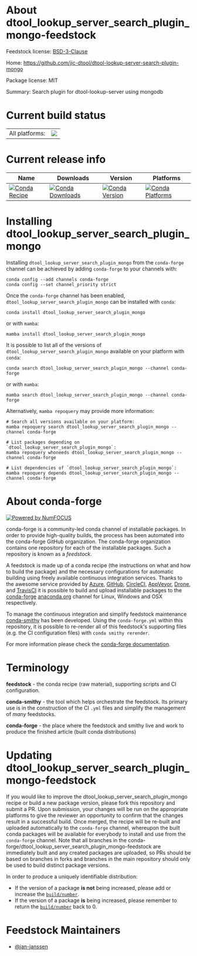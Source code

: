 About dtool_lookup_server_search_plugin_mongo-feedstock
=======================================================

Feedstock license: [BSD-3-Clause](https://github.com/conda-forge/dtool_lookup_server_search_plugin_mongo-feedstock/blob/main/LICENSE.txt)

Home: https://github.com/jic-dtool/dtool-lookup-server-search-plugin-mongo

Package license: MIT

Summary: Search plugin for dtool-lookup-server using mongodb

Current build status
====================


<table><tr><td>All platforms:</td>
    <td>
      <a href="https://dev.azure.com/conda-forge/feedstock-builds/_build/latest?definitionId=20098&branchName=main">
        <img src="https://dev.azure.com/conda-forge/feedstock-builds/_apis/build/status/dtool_lookup_server_search_plugin_mongo-feedstock?branchName=main">
      </a>
    </td>
  </tr>
</table>

Current release info
====================

| Name | Downloads | Version | Platforms |
| --- | --- | --- | --- |
| [![Conda Recipe](https://img.shields.io/badge/recipe-dtool_lookup_server_search_plugin_mongo-green.svg)](https://anaconda.org/conda-forge/dtool_lookup_server_search_plugin_mongo) | [![Conda Downloads](https://img.shields.io/conda/dn/conda-forge/dtool_lookup_server_search_plugin_mongo.svg)](https://anaconda.org/conda-forge/dtool_lookup_server_search_plugin_mongo) | [![Conda Version](https://img.shields.io/conda/vn/conda-forge/dtool_lookup_server_search_plugin_mongo.svg)](https://anaconda.org/conda-forge/dtool_lookup_server_search_plugin_mongo) | [![Conda Platforms](https://img.shields.io/conda/pn/conda-forge/dtool_lookup_server_search_plugin_mongo.svg)](https://anaconda.org/conda-forge/dtool_lookup_server_search_plugin_mongo) |

Installing dtool_lookup_server_search_plugin_mongo
==================================================

Installing `dtool_lookup_server_search_plugin_mongo` from the `conda-forge` channel can be achieved by adding `conda-forge` to your channels with:

```
conda config --add channels conda-forge
conda config --set channel_priority strict
```

Once the `conda-forge` channel has been enabled, `dtool_lookup_server_search_plugin_mongo` can be installed with `conda`:

```
conda install dtool_lookup_server_search_plugin_mongo
```

or with `mamba`:

```
mamba install dtool_lookup_server_search_plugin_mongo
```

It is possible to list all of the versions of `dtool_lookup_server_search_plugin_mongo` available on your platform with `conda`:

```
conda search dtool_lookup_server_search_plugin_mongo --channel conda-forge
```

or with `mamba`:

```
mamba search dtool_lookup_server_search_plugin_mongo --channel conda-forge
```

Alternatively, `mamba repoquery` may provide more information:

```
# Search all versions available on your platform:
mamba repoquery search dtool_lookup_server_search_plugin_mongo --channel conda-forge

# List packages depending on `dtool_lookup_server_search_plugin_mongo`:
mamba repoquery whoneeds dtool_lookup_server_search_plugin_mongo --channel conda-forge

# List dependencies of `dtool_lookup_server_search_plugin_mongo`:
mamba repoquery depends dtool_lookup_server_search_plugin_mongo --channel conda-forge
```


About conda-forge
=================

[![Powered by
NumFOCUS](https://img.shields.io/badge/powered%20by-NumFOCUS-orange.svg?style=flat&colorA=E1523D&colorB=007D8A)](https://numfocus.org)

conda-forge is a community-led conda channel of installable packages.
In order to provide high-quality builds, the process has been automated into the
conda-forge GitHub organization. The conda-forge organization contains one repository
for each of the installable packages. Such a repository is known as a *feedstock*.

A feedstock is made up of a conda recipe (the instructions on what and how to build
the package) and the necessary configurations for automatic building using freely
available continuous integration services. Thanks to the awesome service provided by
[Azure](https://azure.microsoft.com/en-us/services/devops/), [GitHub](https://github.com/),
[CircleCI](https://circleci.com/), [AppVeyor](https://www.appveyor.com/),
[Drone](https://cloud.drone.io/welcome), and [TravisCI](https://travis-ci.com/)
it is possible to build and upload installable packages to the
[conda-forge](https://anaconda.org/conda-forge) [anaconda.org](https://anaconda.org/)
channel for Linux, Windows and OSX respectively.

To manage the continuous integration and simplify feedstock maintenance
[conda-smithy](https://github.com/conda-forge/conda-smithy) has been developed.
Using the ``conda-forge.yml`` within this repository, it is possible to re-render all of
this feedstock's supporting files (e.g. the CI configuration files) with ``conda smithy rerender``.

For more information please check the [conda-forge documentation](https://conda-forge.org/docs/).

Terminology
===========

**feedstock** - the conda recipe (raw material), supporting scripts and CI configuration.

**conda-smithy** - the tool which helps orchestrate the feedstock.
                   Its primary use is in the construction of the CI ``.yml`` files
                   and simplify the management of *many* feedstocks.

**conda-forge** - the place where the feedstock and smithy live and work to
                  produce the finished article (built conda distributions)


Updating dtool_lookup_server_search_plugin_mongo-feedstock
==========================================================

If you would like to improve the dtool_lookup_server_search_plugin_mongo recipe or build a new
package version, please fork this repository and submit a PR. Upon submission,
your changes will be run on the appropriate platforms to give the reviewer an
opportunity to confirm that the changes result in a successful build. Once
merged, the recipe will be re-built and uploaded automatically to the
`conda-forge` channel, whereupon the built conda packages will be available for
everybody to install and use from the `conda-forge` channel.
Note that all branches in the conda-forge/dtool_lookup_server_search_plugin_mongo-feedstock are
immediately built and any created packages are uploaded, so PRs should be based
on branches in forks and branches in the main repository should only be used to
build distinct package versions.

In order to produce a uniquely identifiable distribution:
 * If the version of a package **is not** being increased, please add or increase
   the [``build/number``](https://docs.conda.io/projects/conda-build/en/latest/resources/define-metadata.html#build-number-and-string).
 * If the version of a package **is** being increased, please remember to return
   the [``build/number``](https://docs.conda.io/projects/conda-build/en/latest/resources/define-metadata.html#build-number-and-string)
   back to 0.

Feedstock Maintainers
=====================

* [@jan-janssen](https://github.com/jan-janssen/)

